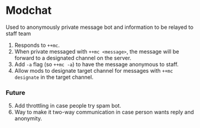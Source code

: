 # Modchat

Used to anonymously private message bot and information to be relayed to staff team

1. Responds to `++mc`.
2. When private messaged with `++mc <message>`, the message will be forward to a designated channel on the server.
3. Add `-a` flag (so `++mc -a`) to have the message anonymous to staff.
4. Allow mods to designate target channel for messages with `++mc designate` in the target channel.

### Future

5. Add throttling in case people try spam bot.
6. Way to make it two-way communication in case person wants reply and anonymity.
